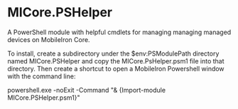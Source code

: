# MICore.PSHelper
A PowerShell module with helpful cmdlets for managing managing managed devices on MobileIron Core.

To install, create a subdirectory under the $env:PSModulePath directory named MICore.PSHelper and copy the MICore.PsHelper.psm1 file into that directory.  Then create a shortcut to open a MobileIron Powershell window with the command line:

powershell.exe -noExit -Command "& {Import-module MICore.PSHelper.psm1}"
